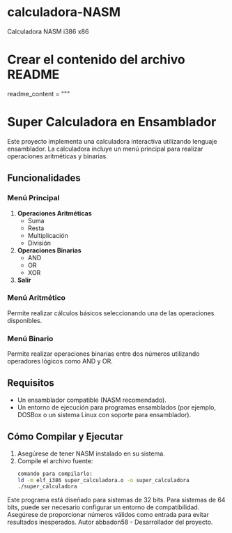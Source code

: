 # calculadora-NASM
Calculadora NASM i386 x86
# Crear el contenido del archivo README
readme_content = """
# Super Calculadora en Ensamblador

Este proyecto implementa una calculadora interactiva utilizando lenguaje ensamblador. La calculadora incluye un menú principal para realizar operaciones aritméticas y binarias.

## Funcionalidades

### Menú Principal
1. **Operaciones Aritméticas**
   - Suma
   - Resta
   - Multiplicación
   - División
2. **Operaciones Binarias**
   - AND
   - OR
   - XOR
3. **Salir**

### Menú Aritmético
Permite realizar cálculos básicos seleccionando una de las operaciones disponibles.

### Menú Binario
Permite realizar operaciones binarias entre dos números utilizando operadores lógicos como AND y OR.

## Requisitos
- Un ensamblador compatible (NASM recomendado).
- Un entorno de ejecución para programas ensamblados (por ejemplo, DOSBox o un sistema Linux con soporte para ensamblador).

## Cómo Compilar y Ejecutar
1. Asegúrese de tener NASM instalado en su sistema.
2. Compile el archivo fuente:
   ```bash
   comando para compilarlo:
   ld -m elf_i386 super_calculadora.o -o super_calculadora
   ./super_calculadora

Este programa está diseñado para sistemas de 32 bits. Para sistemas de 64 bits, puede ser necesario configurar un entorno de compatibilidad.
Asegúrese de proporcionar números válidos como entrada para evitar resultados inesperados.
Autor
abbadon58 - Desarrollador del proyecto.

